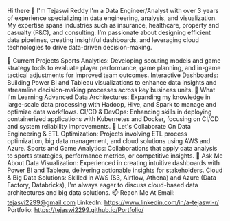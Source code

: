 Hi there 👋 I'm Tejaswi Reddy
I'm a Data Engineer/Analyst with over 3 years of experience specializing in data engineering, analysis, and visualization. My expertise spans industries such as insurance, healthcare, property and casualty (P&C), and consulting. I’m passionate about designing efficient data pipelines, creating insightful dashboards, and leveraging cloud technologies to drive data-driven decision-making.

🔭 Current Projects
Sports Analytics: Developing scouting models and game strategy tools to evaluate player performance, game planning, and in-game tactical adjustments for improved team outcomes.
Interactive Dashboards: Building Power BI and Tableau visualizations to enhance data insights and streamline decision-making processes across key business units.
🌱 What I'm Learning
Advanced Data Architectures: Expanding my knowledge in large-scale data processing with Hadoop, Hive, and Spark to manage and optimize data workflows.
CI/CD & DevOps: Enhancing skills in deploying containerized applications with Kubernetes and Docker, focusing on CI/CD and system reliability improvements.
👯 Let's Collaborate On
Data Engineering & ETL Optimization: Projects involving ETL process optimization, big data management, and cloud solutions using AWS and Azure.
Sports and Game Analytics: Collaborations that apply data analysis to sports strategies, performance metrics, or competitive insights.
💬 Ask Me About
Data Visualization: Experienced in creating intuitive dashboards with Power BI and Tableau, delivering actionable insights for stakeholders.
Cloud & Big Data Solutions: Skilled in AWS (S3, Airflow, Athena) and Azure (Data Factory, Databricks), I'm always eager to discuss cloud-based data architectures and big data solutions.
📫 Reach Me At
Email: tejasvi2299@gmail.com
LinkedIn: https://www.linkedin.com/in/a-tejaswi-r/
Portfolio: https://tejaswi2299.github.io/Portfolio/
